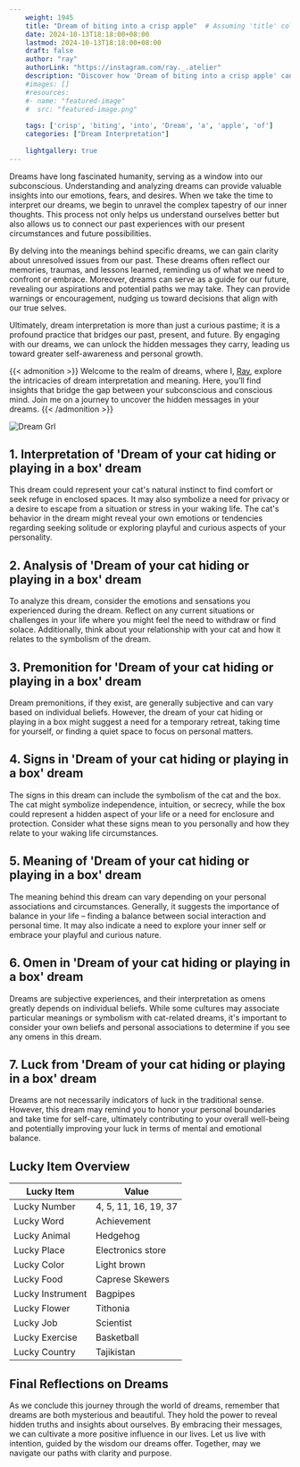 ```yaml
---
    weight: 1945
    title: "Dream of biting into a crisp apple"  # Assuming 'title' column exists
    date: 2024-10-13T18:18:00+08:00
    lastmod: 2024-10-13T18:18:00+08:00
    draft: false
    author: "ray"
    authorLink: "https://instagram.com/ray._.atelier"
    description: "Discover how 'Dream of biting into a crisp apple' can interpret your future and uncover its significant meanings in your life."
    #images: []
    #resources:
    #- name: "featured-image"
    #  src: "featured-image.png"
    
    tags: ['crisp', 'biting', 'into', 'Dream', 'a', 'apple', 'of']
    categories: ["Dream Interpretation"]
    
    lightgallery: true
---
```

    
Dreams have long fascinated humanity, serving as a window into our subconscious. Understanding and analyzing dreams can provide valuable insights into our emotions, fears, and desires. When we take the time to interpret our dreams, we begin to unravel the complex tapestry of our inner thoughts. This process not only helps us understand ourselves better but also allows us to connect our past experiences with our present circumstances and future possibilities.

By delving into the meanings behind specific dreams, we can gain clarity about unresolved issues from our past. These dreams often reflect our memories, traumas, and lessons learned, reminding us of what we need to confront or embrace. Moreover, dreams can serve as a guide for our future, revealing our aspirations and potential paths we may take. They can provide warnings or encouragement, nudging us toward decisions that align with our true selves.

Ultimately, dream interpretation is more than just a curious pastime; it is a profound practice that bridges our past, present, and future. By engaging with our dreams, we can unlock the hidden messages they carry, leading us toward greater self-awareness and personal growth.

{{< admonition >}}
Welcome to the realm of dreams, where I, [Ray](https://instagram.com/ray._.atelier), explore the intricacies of dream interpretation and meaning. Here, you’ll find insights that bridge the gap between your subconscious and conscious mind. Join me on a journey to uncover the hidden messages in your dreams.
{{< /admonition >}}

![Dream Grl](https://cdn.pixabay.com/photo/2017/11/02/03/35/gothic-2910057_1280.jpg "Dream Grl")

## 1. Interpretation of 'Dream of your cat hiding or playing in a box' dream
 This dream could represent your cat's natural instinct to find comfort or seek refuge in enclosed spaces. It may also symbolize a need for privacy or a desire to escape from a situation or stress in your waking life. The cat's behavior in the dream might reveal your own emotions or tendencies regarding seeking solitude or exploring playful and curious aspects of your personality.

## 2. Analysis of 'Dream of your cat hiding or playing in a box' dream
 To analyze this dream, consider the emotions and sensations you experienced during the dream. Reflect on any current situations or challenges in your life where you might feel the need to withdraw or find solace. Additionally, think about your relationship with your cat and how it relates to the symbolism of the dream.

## 3. Premonition for 'Dream of your cat hiding or playing in a box' dream
 Dream premonitions, if they exist, are generally subjective and can vary based on individual beliefs. However, the dream of your cat hiding or playing in a box might suggest a need for a temporary retreat, taking time for yourself, or finding a quiet space to focus on personal matters.

## 4. Signs in 'Dream of your cat hiding or playing in a box' dream
 The signs in this dream can include the symbolism of the cat and the box. The cat might symbolize independence, intuition, or secrecy, while the box could represent a hidden aspect of your life or a need for enclosure and protection. Consider what these signs mean to you personally and how they relate to your waking life circumstances.

## 5. Meaning of 'Dream of your cat hiding or playing in a box' dream
 The meaning behind this dream can vary depending on your personal associations and circumstances. Generally, it suggests the importance of balance in your life – finding a balance between social interaction and personal time. It may also indicate a need to explore your inner self or embrace your playful and curious nature.

## 6. Omen in 'Dream of your cat hiding or playing in a box' dream
 Dreams are subjective experiences, and their interpretation as omens greatly depends on individual beliefs. While some cultures may associate particular meanings or symbolism with cat-related dreams, it's important to consider your own beliefs and personal associations to determine if you see any omens in this dream.

## 7. Luck from 'Dream of your cat hiding or playing in a box' dream
 Dreams are not necessarily indicators of luck in the traditional sense. However, this dream may remind you to honor your personal boundaries and take time for self-care, ultimately contributing to your overall well-being and potentially improving your luck in terms of mental and emotional balance.

## Lucky Item Overview
| Lucky Item          | Value              |
|---------------|--------------------|
| Lucky Number        | 4, 5, 11, 16, 19, 37  |
| Lucky Word          | Achievement |
| Lucky Animal        | Hedgehog |
| Lucky Place         | Electronics store     |
| Lucky Color         | Light brown     |
| Lucky Food          | Caprese Skewers      |
| Lucky Instrument    | Bagpipes |
| Lucky Flower        | Tithonia    |
| Lucky Job           | Scientist       |
| Lucky Exercise      | Basketball  |
| Lucky Country       | Tajikistan    |


##  Final Reflections on Dreams

As we conclude this journey through the world of dreams, remember that dreams are both mysterious and beautiful. They hold the power to reveal hidden truths and insights about ourselves. By embracing their messages, we can cultivate a more positive influence in our lives. Let us live with intention, guided by the wisdom our dreams offer. Together, may we navigate our paths with clarity and purpose.
